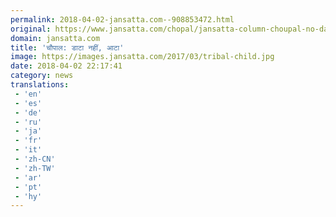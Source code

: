 ```yaml
---
permalink: 2018-04-02-jansatta.com--908853472.html
original: https://www.jansatta.com/chopal/jansatta-column-choupal-no-data-flour-about-malnutrition-in-india/619852/
domain: jansatta.com
title: 'चौपाल: डाटा नहीं, आटा'
image: https://images.jansatta.com/2017/03/tribal-child.jpg
date: 2018-04-02 22:17:41
category: news
translations: 
 - 'en'
 - 'es'
 - 'de'
 - 'ru'
 - 'ja'
 - 'fr'
 - 'it'
 - 'zh-CN'
 - 'zh-TW'
 - 'ar'
 - 'pt'
 - 'hy'
---
```


